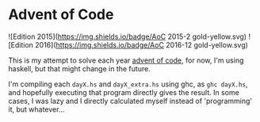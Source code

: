 # Advent of Code
![Edition 2015](https://img.shields.io/badge/AoC 2015-2 gold-yellow.svg)
![Edition 2016](https://img.shields.io/badge/AoC 2016-12 gold-yellow.svg)

This is my attempt to solve each year [advent of code](http://adventofcode.com),
for now, I'm using haskell, but that might change in the future.

I'm compiling each `dayX.hs` and `dayX_extra.hs` using ghc, as `ghc dayX.hs`, and
hopefully executing that program directly gives the result. In some cases, I was
lazy and I directly calculated myself instead of 'programming' it, but whatever...
